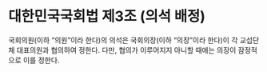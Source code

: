 # 대한민국국회법 제3조 (의석 배정)

국회의원(이하 “의원”이라 한다)의 의석은 국회의장(이하 “의장”이라 한다)이 각 교섭단체 대표의원과 협의하여 정한다. 다만, 협의가 이루어지지 아니할 때에는 의장이 잠정적으로 이를 정한다.
